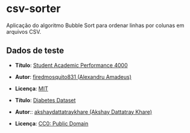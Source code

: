# csv-sorter

Aplicação do algoritmo Bubble Sort para ordenar linhas por colunas em arquivos CSV.

## Dados de teste

- **Título**: [Student Academic Performance 4000](https://www.kaggle.com/datasets/firedmosquito831/student-academic-performance-simulation-4000)
- **Autor**: [firedmosquito831 (Alexandru Amadeus)](https://www.kaggle.com/firedmosquito831)
- **Licença**: [MIT](https://www.mit.edu/~amini/LICENSE.md)

- **Título**: [Diabetes Dataset](https://www.kaggle.com/datasets/akshaydattatraykhare/diabetes-dataset)
- **Autor**:: [akshaydattatraykhare (Akshay Dattatray Khare)](https://www.kaggle.com/akshaydattatraykhare)
- **Licença**: [CC0: Public Domain](https://creativecommons.org/publicdomain/zero/1.0/)